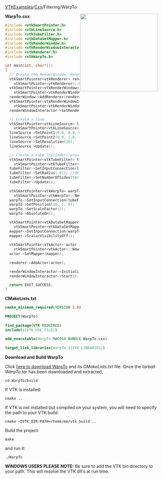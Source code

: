 [VTKExamples](/home/)/[Cxx](/Cxx)/Filtering/WarpTo

<img align="right" src="https://github.com/lorensen/VTKExamples/blob/gh-pages/Testing/Baseline/Filtering/TestWarpTo.png?raw=true" width="256" />

**WarpTo.cxx**
```c++
#include <vtkSmartPointer.h>
#include <vtkLineSource.h>
#include <vtkTubeFilter.h>
#include <vtkDataSetMapper.h>
#include <vtkRenderWindow.h>
#include <vtkRenderWindowInteractor.h>
#include <vtkRenderer.h>
#include <vtkWarpTo.h>

int main(int, char*[])
{
  // Create the RenderWindow, Renderer and both Actors
  vtkSmartPointer<vtkRenderer> renderer =
    vtkSmartPointer<vtkRenderer>::New();
  vtkSmartPointer<vtkRenderWindow> renderWindow =
    vtkSmartPointer<vtkRenderWindow>::New();
  renderWindow->AddRenderer(renderer);
  vtkSmartPointer<vtkRenderWindowInteractor> renderWindowInteractor =
    vtkSmartPointer<vtkRenderWindowInteractor>::New();
  renderWindowInteractor->SetRenderWindow(renderWindow);

  // Create a line
  vtkSmartPointer<vtkLineSource> lineSource = 
    vtkSmartPointer<vtkLineSource>::New();
  lineSource->SetPoint1(0.0, 0.0, 0.0);
  lineSource->SetPoint2(0.0, 1.0, 0.0);
  lineSource->SetResolution(20);
  lineSource->Update();

  // Create a tube (cylinder) around the line
  vtkSmartPointer<vtkTubeFilter> tubeFilter = 
    vtkSmartPointer<vtkTubeFilter>::New();
  tubeFilter->SetInputConnection(lineSource->GetOutputPort());
  tubeFilter->SetRadius(.01); //default is .5
  tubeFilter->SetNumberOfSides(50);
  tubeFilter->Update();
  
  vtkSmartPointer<vtkWarpTo> warpTo = 
    vtkSmartPointer<vtkWarpTo>::New();
  warpTo->SetInputConnection(tubeFilter->GetOutputPort());
  warpTo->SetPosition(10, 1, 0);
  warpTo->SetScaleFactor(5);
  warpTo->AbsoluteOn();

  vtkSmartPointer<vtkDataSetMapper> mapper =
    vtkSmartPointer<vtkDataSetMapper>::New();
  mapper->SetInputConnection(warpTo->GetOutputPort());
  mapper->ScalarVisibilityOff();
  
  vtkSmartPointer<vtkActor> actor =
    vtkSmartPointer<vtkActor>::New();
  actor->SetMapper(mapper);
  
  renderer->AddActor(actor);

  renderWindowInteractor->Initialize();
  renderWindowInteractor->Start();

  return EXIT_SUCCESS;
}
```
**CMakeLists.txt**
```cmake
cmake_minimum_required(VERSION 2.8)
 
PROJECT(WarpTo)
 
find_package(VTK REQUIRED)
include(${VTK_USE_FILE})
 
add_executable(WarpTo MACOSX_BUNDLE WarpTo.cxx)
 
target_link_libraries(WarpTo ${VTK_LIBRARIES})
```

**Download and Build WarpTo**

Click [here to download WarpTo](https://github.com/lorensen/VTKWikiExamplesTarballs/raw/master/WarpTo.tar) and its *CMakeLists.txt* file.
Once the *tarball WarpTo.tar* has been downloaded and extracted,
```
cd WarpTo/build 
```
If VTK is installed:
```
cmake ..
```
If VTK is not installed but compiled on your system, you will need to specify the path to your VTK build:
```
cmake -DVTK_DIR:PATH=/home/me/vtk_build ..
```
Build the project:
```
make
```
and run it:
```
./WarpTo
```
**WINDOWS USERS PLEASE NOTE:** Be sure to add the VTK bin directory to your path. This will resolve the VTK dll's at run time.

